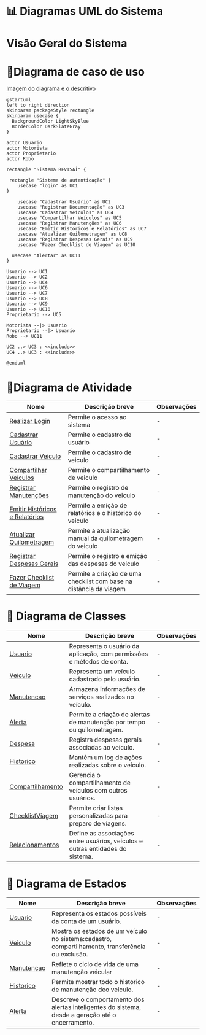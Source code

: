 # 📊 Diagramas UML do Sistema

# Visão Geral do Sistema

# 🔹Diagrama de caso de uso

[Imagem do diagrama e o descritivo](./diagramaUsoImagem.md) 

```puml
@startuml
left to right direction
skinparam packageStyle rectangle
skinparam usecase {
  BackgroundColor LightSkyBlue
  BorderColor DarkSlateGray
}

actor Usuario
actor Motorista
actor Proprietario
actor Robo

rectangle "Sistema REVISAÍ" {

 rectangle "Sistema de autenticação" {
    usecase "login" as UC1
}
  
    usecase "Cadastrar Usuário" as UC2
    usecase "Registrar Documentação" as UC3
    usecase "Cadastrar Veículos" as UC4
    usecase "Compartilhar Veículos" as UC5
    usecase "Registrar Manutenções" as UC6
    usecase "Emitir Históricos e Relatórios" as UC7
    usecase "Atualizar Quilometragem" as UC8
    usecase "Registrar Despesas Gerais" as UC9
    usecase "Fazer Checklist de Viagem" as UC10
  
  usecase "Alertar" as UC11
}

Usuario --> UC1
Usuario --> UC2
Usuario --> UC4
Usuario --> UC6
Usuario --> UC7
Usuario --> UC8
Usuario --> UC9
Usuario --> UC10
Proprietario --> UC5

Motorista --|> Usuario
Proprietario --|> Usuario
Robo --> UC11

UC2 ..> UC3 : <<include>>
UC4 ..> UC3 : <<include>>

@enduml
```

# 🔹Diagrama de Atividade

| Nome                               | Descrição breve             | Observações |
| ---------------------------------- | --------------------------- | ----------- |
| [Realizar Login](./UC_login.md) | Permite o acesso ao sistema | -           |
| [Cadastrar Usuário](./UC_Cadastro_Usuário.md) | Permite o cadastro de usuário | -           |
| [Cadastrar Veiculo](./UC_Cadastro_Veículo.md) | Permite o cadastro de veiculo | -           |
| [Compartilhar Veículos](./UC_Compartilhar_Veículo.md) | Permite o compartilhamento de veiculo | -           |
| [Registrar Manutenções](./UC_Manutenção.md) | Permite o registro de manutenção do veiculo | -           |
| [Emitir Históricos e Relatórios](./UC_Emitir_Relatório.md) | Permite a emição de relatórios e o histórico do veiculo | -           |
| [Atualizar Quilometragem](./UC_Quilometragem.md) | Permite a atualização manual da quilometragem do veiculo | -           |
| [Registrar Despesas Gerais](./UC_Registro_Despesas.md) | Permite o registro e emição das despesas do veiculo | -           |
| [Fazer Checklist de Viagem](./UC_Checklist.md) | Permite a criação de uma checklist com base na distância da viagem | -           |


# 🔹 Diagrama de Classes

| Nome                                     | Descrição breve                                               | Observações |
|------------------------------------------|----------------------------------------------------------------|-------------|
| [Usuario](./CL_Usuario.md)               | Representa o usuário da aplicação, com permissões e métodos de conta. | -           |
| [Veiculo](./CL_Veiculo.md)               | Representa um veículo cadastrado pelo usuário.                 | -           |
| [Manutencao](./CL_Manutencao.md)        | Armazena informações de serviços realizados no veículo.       | -           |
| [Alerta](./CL_Alerta.md)                 | Permite a criação de alertas de manutenção por tempo ou quilometragem. | -           |
| [Despesa](./CL_Despesa.md)               | Registra despesas gerais associadas ao veículo.               | -           |
| [Historico](./CL_Historico.md)           | Mantém um log de ações realizadas sobre o veículo.            | -           |
| [Compartilhamento](./CL_Compartilhamento.md) | Gerencia o compartilhamento de veículos com outros usuários.   | -           |
| [ChecklistViagem](./CL_Checklist.md)     | Permite criar listas personalizadas para preparo de viagens.   | -           |
| [Relacionamentos](./CL_Relacionamentos.md) | Define as associações entre usuários, veículos e outras entidades do sistema. | -           |


# 🔹 Diagrama de Estados

| Nome                                     | Descrição breve                                               | Observações |
|------------------------------------------|----------------------------------------------------------------|-------------|
| [Usuario](./DE_usuario.md)               | Representa os estados possíveis da conta de um usuário. | -           |
| [Veiculo](./DE_Veiculo.md)               | Mostra os estados de um veículo no sistema:cadastro, compartilhamento, transferência ou exclusão.         | -           |
| [Manutencao](./DE_Manutencao.md)         | Reflete o ciclo de vida de uma manutenção veicular      | -           |
| [Historico](./DE_H_Manutencao.md)        | Permite mostrar todo o historico de manutenção deo veiculo. | -           |
| [Alerta](./DE_AL_Manutencao.md)          | Descreve o comportamento dos alertas inteligentes do sistema, desde a geração até o encerramento. | -           |

